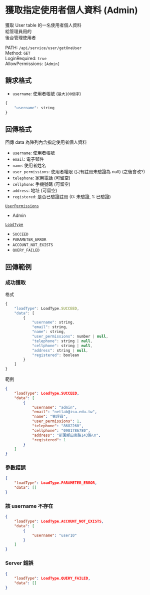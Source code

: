 # 獲取指定使用者個人資料 (Admin)

獲取 User table 的一名使用者個人資料  
給管理員用的  
後台管理使用者  

PATH: `/api/service/user/getOneUser`  
Method: `GET`  
LoginRequired: `true`  
AllowPermissions: `[Admin]`  


## 請求格式
* `username`: 使用者帳號 (`最大100個字`)

```js
{
    "username": string
}
```


## 回傳格式

回傳 data 為陣列內含指定使用者個人資料  

* `username`: 使用者帳號
* `email`: 電子郵件
* `name`: 使用者姓名
* `user_permissions`: 使用者權限 (只有註冊未驗證為 null) (之後會改?)
* `telephone`: 家用電話 (可留空)
* `cellphone`: 手機號碼 (可留空)
* `address`: 地址 (可留空)
* `registered`: 是否已驗證註冊 (0: 未驗證, 1: 已驗證)

[`UserPermissions`](../../types.md#userpermissions)  
* Admin

[`LoadType`](../../types.md#loadtype)  
* `SUCCEED`
* `PARAMETER_ERROR`
* `ACCOUNT_NOT_EXISTS`
* `QUERY_FAILED`


## 回傳範例
### 成功獲取
格式
```js
{
    "loadType": LoadType.SUCCEED,
    "data": [
        {
            "username": string,
            "email": string,
            "name": string,
            "user_permissions": number | null,
            "telephone": string | null,
            "cellphone": string | null,
            "address": string | null,
            "registered": boolean
        }
    ]
}
```
範例
```json
{
    "loadType": LoadType.SUCCEED,
    "data": [
        {
            "username": "admin",
            "email": "netlab@isu.edu.tw",
            "name": "管理員",
            "user_permissions": 1,
            "telephone": "8682260",
            "cellphone": "0981786780",
            "address": "新園鄉田南路143路\n",
            "registered": 1
        }
    ]
}
```

### 參數錯誤
```json
{
    "loadType": LoadType.PARAMETER_ERROR,
    "data": []
}
```

### 該 username 不存在
```json
{
    "loadType": LoadType.ACCOUNT_NOT_EXISTS,
    "data": [
        {
            "username": "user10"
        }
    ]
}
```

### Server 錯誤  
```json
{
    "loadType": LoadType.QUERY_FAILED,
    "data": []
}
```

